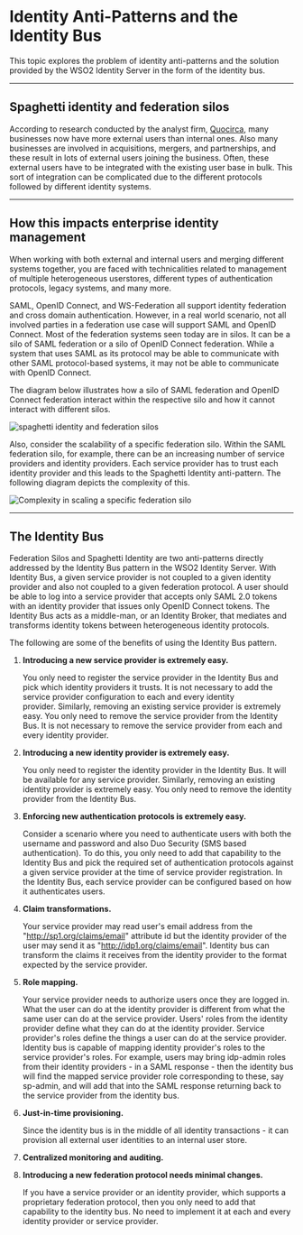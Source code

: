 # Identity Anti-Patterns and the Identity Bus

This topic explores the problem of identity anti-patterns and the
solution provided by the WSO2 Identity Server in the form of the
identity bus.

---

## Spaghetti identity and federation silos

According to research conducted by the analyst firm,
[Quocirca](http://quocirca.com/), many businesses now have more
external users than internal ones. Also many businesses are involved in
acquisitions, mergers, and partnerships, and these result in lots of
external users joining the business. Often, these external users have to
be integrated with the existing user base in bulk. This sort of
integration can be complicated due to the different protocols followed
by different identity systems.

---

## How this impacts enterprise identity management

When working with both external and internal users and merging different
systems together, you are faced with technicalities related to
management of multiple heterogeneous userstores, different types of
authentication protocols, legacy systems, and many more.

SAML, OpenID Connect, and WS-Federation all support identity federation
and cross domain authentication. However, in a real world scenario, not
all involved parties in a federation use case will support SAML and
OpenID Connect. Most of the federation systems seen today are in silos.
It can be a silo of SAML federation or a silo of OpenID Connect
federation. While a system that uses SAML as its protocol may be able
to communicate with other SAML protocol-based systems, it may not be
able to communicate with OpenID Connect.

The diagram below illustrates how a silo of SAML federation and OpenID
Connect federation interact within the respective silo and how it cannot
interact with different silos.

![spaghetti identity and federation silos]({{base_path}}/assets/img/concepts/spaghetti-identity-and-federation-silos.png)

Also, consider the scalability of a specific federation silo. Within the
SAML federation silo, for example, there can be an increasing number of
service providers and identity providers. Each service provider has to
trust each identity provider and this leads to the Spaghetti Identity
anti-pattern. The following diagram depicts the complexity of this.

![Complexity in scaling a specific federation silo]({{base_path}}/assets/img/concepts/scalability-of-saml-federation-silo.png)

---

## The Identity Bus

Federation Silos and Spaghetti Identity are two anti-patterns directly
addressed by the Identity Bus pattern in the WSO2 Identity Server. With
Identity Bus, a given service provider is not coupled to a given
identity provider and also not coupled to a given federation protocol. A
user should be able to log into a service provider that accepts only
SAML 2.0 tokens with an identity provider that issues only OpenID
Connect tokens. The Identity Bus acts as a middle-man, or an Identity
Broker, that mediates and transforms identity tokens between
heterogeneous identity protocols.

The following are some of the benefits of using the Identity Bus
pattern.

1.  **Introducing a new service provider is extremely easy.** 
    
    You only
    need to register the service provider in the Identity Bus and pick
    which identity providers it trusts. It is not necessary to add the
    service provider configuration to each and every identity
    provider. Similarly, removing an existing service provider is
    extremely easy. You only need to remove the service provider from
    the Identity Bus. It is not necessary to remove the service provider
    from each and every identity provider.
    
2.  **Introducing a new identity provider is extremely easy.** 
    
    You only
    need to register the identity provider in the Identity Bus. It will
    be available for any service provider. Similarly, removing an
    existing identity provider is extremely easy. You only need to
    remove the identity provider from the Identity Bus.
    
3.  **Enforcing new authentication protocols is extremely easy.**

    Consider a scenario where you need to authenticate users with both
    the username and password and also Duo Security (SMS based
    authentication). To do this, you only need to add that capability to
    the Identity Bus and pick the required set of authentication
    protocols against a given service provider at the time of service
    provider registration. In the Identity Bus, each service provider
    can be configured based on how it authenticates users.
    
4.  **Claim transformations.** 
    
    Your service provider may read user's
    email address from the "http://sp1.org/claims/email" attribute
    id but the identity provider of the user may send it as
    "http://idp1.org/claims/email". Identity bus can transform the
    claims it receives from the identity provider to the format expected
    by the service provider.
    
5.  **Role mapping.** 
    
    Your service provider needs to authorize users
    once they are logged in. What the user can do at the identity
    provider is different from what the same user can do at the service
    provider. Users' roles from the identity provider define what they can
    do at the identity provider. Service provider's roles define the
    things a user can do at the service provider. Identity bus is
    capable of mapping identity provider's roles to the service
    provider's roles. For example, users may bring idp-admin roles from
    their identity providers - in a SAML response - then the identity bus
    will find the mapped service provider role corresponding to these,
    say sp-admin, and will add that into the SAML response returning
    back to the service provider from the identity bus.
    
6.  **Just-in-time provisioning.** 

    Since the identity bus is in the middle
    of all identity transactions - it can provision all external user
    identities to an internal user store.
    
7.  **Centralized monitoring and auditing.**

8.  **Introducing a new federation protocol needs minimal changes.** 
    
    If you have a service provider or an identity provider, which supports
    a proprietary federation protocol, then you only need to add that
    capability to the identity bus. No need to implement it at each and
    every identity provider or service provider.

